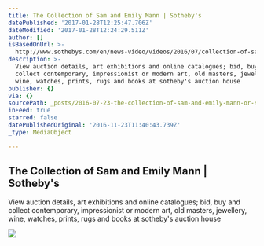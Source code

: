 ```yaml
---
title: The Collection of Sam and Emily Mann | Sotheby's
datePublished: '2017-01-28T12:25:47.706Z'
dateModified: '2017-01-28T12:24:29.511Z'
author: []
isBasedOnUrl: >-
  http://www.sothebys.com/en/news-video/videos/2016/07/collection-of-sam-and-emily-mann.html
description: >-
  View auction details, art exhibitions and online catalogues; bid, buy and
  collect contemporary, impressionist or modern art, old masters, jewellery,
  wine, watches, prints, rugs and books at sotheby's auction house
publisher: {}
via: {}
sourcePath: _posts/2016-07-23-the-collection-of-sam-and-emily-mann-or-sothebys.md
inFeed: true
starred: false
datePublishedOriginal: '2016-11-23T11:40:43.739Z'
_type: MediaObject

---
```

<article style=""><h1>The Collection of Sam and Emily Mann | Sotheby's</h1><p>View auction details, art exhibitions and online catalogues; bid, buy and collect contemporary, impressionist or modern art, old masters, jewellery, wine, watches, prints, rugs and books at sotheby's auction house</p><img src="http://www.sothebys.com/content/dam/sothebys-pages/video-pages/2016/06/mann_640.jpg" /></article>